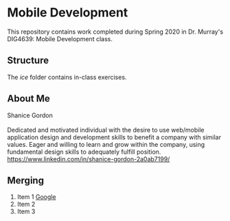 # Mobile Development
This repository contains work completed during Spring 2020 in Dr. Murray's DIG4639: Mobile Development class.

## Structure
The *ice* folder contains in-class exercises. 

## About Me
Shanice Gordon <br><br>
Dedicated and motivated individual with the desire to use web/mobile application design and development skills to benefit a company with similar values. Eager and willing to learn and grow within the company, using fundamental design skills to adequately fulfill position.
 https://www.linkedin.com/in/shanice-gordon-2a0ab7199/

 ## Merging
 1. Item 1 [Google](http://www.google.com)
 1. Item 2
 1. Item 3